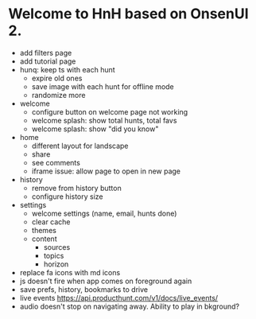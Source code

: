 # Welcome to HnH based on OnsenUI 2.

- add filters page
- add tutorial page
- hunq: keep ts with each hunt
   - expire old ones
   - save image with each hunt for offline mode
   - randomize more
- welcome
  - configure button on welcome page not working
  - welcome splash: show total hunts, total favs
  - welcome splash: show "did you know"
- home
  - different layout for landscape
  - share
  - see comments
  - iframe issue: allow page to open in new page
- history
  - remove from history button
  - configure history size
- settings
  - welcome settings (name, email, hunts done)
  - clear cache
  - themes
  - content
    - sources
    - topics
    - horizon
- replace fa icons with md icons
- js doesn't fire when app comes on foreground again
- save prefs, history, bookmarks to drive
- live events https://api.producthunt.com/v1/docs/live_events/
- audio doesn't stop on navigating away. Ability to play in bkground?